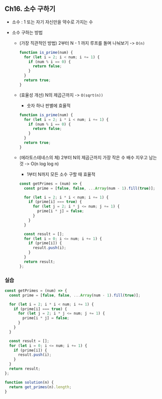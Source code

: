 ## Ch16. 소수 구하기

- 소수 : 1 또는 자기 자신만을 약수로 가지는 수

- 소수 구하는 방법

  - (가장 직관적인 방법) 2부터 N - 1 까지 루프를 돌며 나눠보기 -> `O(n)`
    ```js
    function is_prime(num) {
      for (let i = 2; i < num; i += 1) {
        if (num % i == 0) {
          return false;
        }
      }
      return true;
    }
    ```
  - (효율성 개선) N의 제곱근까지 -> `O(sqrt(n))`
    - 숫자 하나 판별에 효율적
    ```js
    function is_prime(num) {
      for (let i = 2; i * i < num; i += 1) {
        if (num % i == 0) {
          return false;
        }
      }
      return true;
    }
    ```
  - (에라토스테네스의 체) 2부터 N의 제곱근까지 가장 작은 수 배수 지우고 남는 것 -> O(n log log n)

    - 1부터 N까지 모든 소수 구할 때 효율적

    ```js
    const getPrimes = (num) => {
      const prime = [false, false, ...Array(num - 1).fill(true)];

      for (let i = 2; i * i < num; i += 1) {
        if (prime[i] === true) {
          for (let j = 2; i * j <= num; j += 1) {
            prime[i * j] = false;
          }
        }
      }

      const result = [];
      for (let i = 0; i <= num; i += 1) {
        if (prime[i]) {
          result.push(i);
        }
      }
      return result;
    };
    ```

### 실습

```js
const getPrimes = (num) => {
  const prime = [false, false, ...Array(num - 1).fill(true)];

  for (let i = 2; i * i < num; i += 1) {
    if (prime[i] === true) {
      for (let j = 2; i * j <= num; j += 1) {
        prime[i * j] = false;
      }
    }
  }

  const result = [];
  for (let i = 0; i <= num; i += 1) {
    if (prime[i]) {
      result.push(i);
    }
  }
  return result;
};

function solution(n) {
  return get_primes(n).length;
}
```
